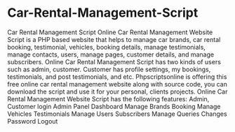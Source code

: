 # Car-Rental-Management-Script
Car Rental Management Script  Online Car Rental Management Website Script is a PHP based website that helps to manage car brands, car rental booking, testimonial, vehicles, booking details, manage testimonials, manage contacts, users, manage pages, customer details, and manage subscribers. Online Car Rental Management Script has two kinds of users such as admin, customer. Customer has profile settings, my bookings, testimonials, and post testimonials, and etc. Phpscriptsonline is offering this free online car rental management website along with source code, you can download the script and use it for your personal, clients projects.  Online Car Rental Management Website Script has the following features:  Admin, Customer login Admin Panel Dashboard Manage Brands Booking Manage Vehicles Testimonials Manage Users Subscribers Manage Queries Changes Password Logout
